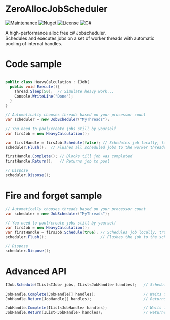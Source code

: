 # ZeroAllocJobScheduler
[![Maintenance](https://img.shields.io/badge/Maintained%3F-yes-green.svg?style=for-the-badge)](https://GitHub.com/Naereen/StrapDown.js/graphs/commit-activity)
[![Nuget](https://img.shields.io/nuget/v/ZeroAllocJobScheduler?style=for-the-badge)](https://www.nuget.org/packages/ZeroAllocJobScheduler/)
[![License](https://img.shields.io/badge/License-Apache_2.0-blue.svg?style=for-the-badge)](https://opensource.org/licenses/Apache-2.0)
![C#](https://img.shields.io/badge/c%23-%23239120.svg?style=for-the-badge&logo=c-sharp&logoColor=white)

A high-performance alloc free c# Jobscheduler.  
Schedules and executes jobs on a set of worker threads with automatic pooling of internal handles. 

# Code sample

```csharp

public class HeavyCalculation : IJob{
  public void Execute(){
    Thread.Sleep(50);  // Simulate heavy work...
    Console.WriteLine("Done");
  }
}

// Automatically chooses threads based on your processor count
var scheduler = new JobScheduler("MyThreads"); 

// You need to pool/create jobs still by yourself
var firsJob = new HeavyCalculation();    

var firstHandle = firsJob.Schedule(false); // Schedules job locally, false = user needs to wait for complete and return to pool
scheduler.Flush();  // Flushes all scheduled jobs to the worker threads                      

firstHandle.Complete(); // Blocks till job was completed            
firstHandle.Return();   // Returns job to pool

// Dispose
scheduler.Dispose();                
```

# Fire and forget sample

```csharp
// Automatically chooses threads based on your processor count
var scheduler = new JobScheduler("MyThreads"); 

// You need to pool/create jobs still by yourself
var firsJob = new HeavyCalculation();    
var firstHandle = firsJob.Schedule(true); // Schedules job locally, true = user cant wait for it or return, its fire & forget
scheduler.Flush();                        // Flushes the job to the scheduler for being processed.

// Dispose
scheduler.Dispose();                
```

# Advanced API

```csharp
IJob.Schedule(IList<IJob> jobs, IList<JobHandle> handles);   // Schedules a bunch of jobs at once, syntax sugar... handles written into passed array

JobHandle.Complete(JobHandle[] handles);                     // Waits for all jobhandles to finish, blocks till they are     
JobHandle.Return(JobHandle[] handles);                       // Returns all handles to the pool

JobHandle.Complete(IList<JobHandle> handles);                // Waits for all jobhandles to finish, blocks till they are     
JobHandle.Return(IList<JobHandle> handles);                  // Returns all handles to the pool
```
